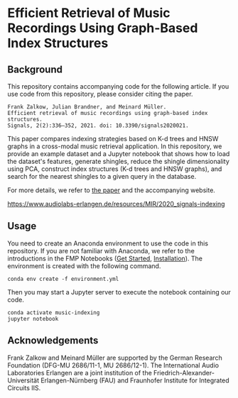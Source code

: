 # Efficient Retrieval of Music Recordings Using Graph-Based Index Structures

## Background

This repository contains accompanying code for the following article.
If you use code from this repository, please consider citing the paper.

```
Frank Zalkow, Julian Brandner, and Meinard Müller.
Efficient retrieval of music recordings using graph-based index structures.
Signals, 2(2):336–352, 2021. doi: 10.3390/signals2020021.
```

This paper compares indexing strategies based on K-d trees and HNSW graphs in a cross-modal music retrieval application.
In this repository, we provide an example dataset and a Jupyter notebook that shows how to load the dataset's features, generate shingles, reduce the shingle dimensionality using PCA, construct index structures (K-d trees and HNSW graphs), and search for the nearest shingles to a given query in the database.

For more details, we refer to [the paper](https://www.mdpi.com/2624-6120/2/2/21) and the accompanying website.

https://www.audiolabs-erlangen.de/resources/MIR/2020_signals-indexing

## Usage

You need to create an Anaconda environment to use the code in this repository.
If you are not familiar with Anaconda, we refer to the introductions in the FMP Notebooks ([Get Started](https://www.audiolabs-erlangen.de/resources/MIR/FMP/B/B_GetStarted.html), [Installation](https://www.audiolabs-erlangen.de/resources/MIR/FMP/B/B_Installation.html)).
The environment is created with the following command.

```
conda env create -f environment.yml
```

Then you may start a Jupyter server to execute the notebook containing our code.

```
conda activate music-indexing
jupyter notebook
```

## Acknowledgements

Frank Zalkow and Meinard Müller are supported by the German Research Foundation (DFG-MU 2686/11-1, MU 2686/12-1).
The International Audio Laboratories Erlangen are a joint institution of the Friedrich-Alexander-Universität Erlangen-Nürnberg (FAU) and Fraunhofer Institute for Integrated Circuits IIS.
